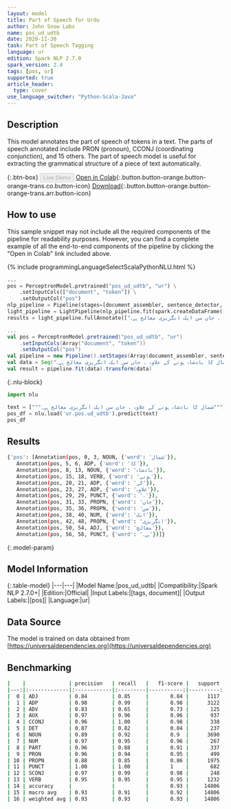```yaml
---
layout: model
title: Part of Speech for Urdu
author: John Snow Labs
name: pos_ud_udtb
date: 2020-11-30
task: Part of Speech Tagging
language: ur
edition: Spark NLP 2.7.0
spark_version: 2.4
tags: [pos, ur]
supported: true
article_header:
  type: cover
use_language_switcher: "Python-Scala-Java"
---
```


## Description

This model annotates the part of speech of tokens in a text. The parts of speech annotated include PRON (pronoun), CCONJ (coordinating conjunction), and 15 others. The part of speech model is useful for extracting the grammatical structure of a piece of text automatically.

{:.btn-box}
<button class="button button-orange" disabled>Live Demo</button>
[Open in Colab](https://colab.research.google.com/github/JohnSnowLabs/spark-nlp-workshop/blob/master/tutorials/Certification_Trainings/Public/6.Playground_DataFrames.ipynb){:.button.button-orange.button-orange-trans.co.button-icon}
[Download](https://s3.amazonaws.com/auxdata.johnsnowlabs.com/public/models/pos_ud_udtb_ur_2.7.0_2.4_1606733090479.zip){:.button.button-orange.button-orange-trans.arr.button-icon}

## How to use

This sample snippet may not include all the required components of the pipeline for readability purposes. However, you can find a complete example of all the end-to-end components of the pipeline by clicking the "Open in Colab" link included above.


<div class="tabs-box" markdown="1">
{% include programmingLanguageSelectScalaPythonNLU.html %}

```python
...
pos = PerceptronModel.pretrained("pos_ud_udtb", "ur") \
    .setInputCols(["document", "token"]) \
    .setOutputCol("pos")
nlp_pipeline = Pipeline(stages=[document_assembler, sentence_detector, tokenizer, pos])
light_pipeline = LightPipeline(nlp_pipeline.fit(spark.createDataFrame([['']]).toDF("text")))
results = light_pipeline.fullAnnotate(["شمال کا بادشاہ ہونے کے علاوہ ، جان سن ایک انگریزی معالج ہے۔"])

```

```scala
...
val pos = PerceptronModel.pretrained("pos_ud_udtb", "ur")
    .setInputCols(Array("document", "token"))
    .setOutputCol("pos")
val pipeline = new Pipeline().setStages(Array(document_assembler, sentence_detector, tokenizer, pos))
val data = Seq("شمال کا بادشاہ ہونے کے علاوہ ، جان سن ایک انگریزی معالج ہے۔").toDF("text")
val result = pipeline.fit(data).transform(data)
```

{:.nlu-block}
```python
import nlu

text = ["""شمال کا بادشاہ ہونے کے علاوہ ، جان سن ایک انگریزی معالج ہے۔"""]
pos_df = nlu.load('ur.pos.ud_udtb').predict(text)
pos_df
```

</div>

## Results

```bash
{'pos': [Annotation(pos, 0, 3, NOUN, {'word': 'شمال'}),
   Annotation(pos, 5, 6, ADP, {'word': 'کا'}),
   Annotation(pos, 8, 13, NOUN, {'word': 'بادشاہ'}),
   Annotation(pos, 15, 18, VERB, {'word': 'ہونے'}),
   Annotation(pos, 20, 21, ADP, {'word': 'کے'}),
   Annotation(pos, 23, 27, ADP, {'word': 'علاوہ'}),
   Annotation(pos, 29, 29, PUNCT, {'word': '،'}),
   Annotation(pos, 31, 33, PROPN, {'word': 'جان'}),
   Annotation(pos, 35, 36, PROPN, {'word': 'سن'}),
   Annotation(pos, 38, 40, NUM, {'word': 'ایک'}),
   Annotation(pos, 42, 48, PROPN, {'word': 'انگریزی'}),
   Annotation(pos, 50, 54, ADJ, {'word': 'معالج'}),
   Annotation(pos, 56, 58, PUNCT, {'word': 'ہے۔'})]}
```

{:.model-param}
## Model Information

{:.table-model}
|---|---|
|Model Name:|pos_ud_udtb|
|Compatibility:|Spark NLP 2.7.0+|
|Edition:|Official|
|Input Labels:|[tags, document]|
|Output Labels:|[pos]|
|Language:|ur|

## Data Source

The model is trained on data obtained from [https://universaldependencies.org](https://universaldependencies.org)

## Benchmarking

```bash
|    |              | precision   | recall   |   f1-score |   support |
|---:|:-------------|:------------|:---------|-----------:|----------:|
|  0 | ADJ          | 0.84        | 0.85     |       0.84 |      1117 |
|  1 | ADP          | 0.98        | 0.99     |       0.98 |      3122 |
|  2 | ADV          | 0.83        | 0.65     |       0.73 |       125 |
|  3 | AUX          | 0.97        | 0.96     |       0.96 |       937 |
|  4 | CCONJ        | 0.96        | 1.00     |       0.98 |       338 |
|  5 | DET          | 0.87        | 0.82     |       0.84 |       237 |
|  6 | NOUN         | 0.89        | 0.92     |       0.9  |      3690 |
|  7 | NUM          | 0.97        | 0.95     |       0.96 |       267 |
|  8 | PART         | 0.96        | 0.88     |       0.91 |       337 |
|  9 | PRON         | 0.96        | 0.94     |       0.95 |       499 |
| 10 | PROPN        | 0.88        | 0.85     |       0.86 |      1975 |
| 11 | PUNCT        | 1.00        | 1.00     |       1    |       682 |
| 12 | SCONJ        | 0.97        | 0.99     |       0.98 |       248 |
| 13 | VERB         | 0.95        | 0.95     |       0.95 |      1232 |
| 14 | accuracy     |             |          |       0.93 |     14806 |
| 15 | macro avg    | 0.93        | 0.91     |       0.92 |     14806 |
| 16 | weighted avg | 0.93        | 0.93     |       0.93 |     14806 |
​
```